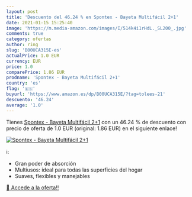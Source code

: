 ```yaml
---
layout: post
title: 'Descuento del 46.24 % en Spontex - Bayeta Multifácil 2+1'
date: 2021-01-15 15:25:40
image: 'https://m.media-amazon.com/images/I/514k4i1rHdL._SL200_.jpg'
comments: true
category: ofertas
author: ring
slug: 'B00UCA315E-es'
actualPrice: 1.0 EUR
currency: EUR
price: 1.0
comparePrice: 1.86 EUR
prodname: 'Spontex - Bayeta Multifácil 2+1'
country: 'es'
flag: '🇪🇸'
buyurl: 'https://www.amazon.es/dp/B00UCA315E/?tag=tolees-21'
descuento: '46.24'
average: '1.0'
---
```


Tienes [Spontex - Bayeta Multifácil 2+1](https://www.amazon.es/dp/B00UCA315E/?tag=tolees-21) con un 46.24 % de descuento con precio de oferta de 1.0 EUR (original: 1.86 EUR) en el siguiente enlace!

[![Spontex - Bayeta Multifácil 2+1](https://m.media-amazon.com/images/I/514k4i1rHdL._SL200_.jpg)](https://www.amazon.es/dp/B00UCA315E/?tag=tolees-21)

ℹ️:

- Gran poder de absorción
- Multiusos: ideal para todas las superficies del hogar
- Suaves, flexibles y manejables

[🛒 Accede a la oferta!!](https://www.amazon.es/dp/B00UCA315E/?tag=tolees-21)
